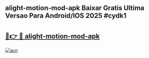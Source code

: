 ## alight-motion-mod-apk Baixar Gratis Ultima Versao Para Android/IOS 2025 #cydk1

# <h2><a href="https://ainizakaria.my?title=alight-motion-mod-apk&ref=20M">🔗👉 🔴 alight-motion-mod-apk</a></h2>

[![acn](https://github.com/user-attachments/assets/0f9c940e-d8b0-45ae-aac7-cd30a18b3e1c)](https://ainizakaria.my?title=alight-motion-mod-apk&ref=20M)

